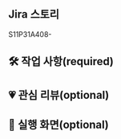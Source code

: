 ## Jira 스토리
<!-- {jira 이슈 번호} -->
S11P31A408-

## 🛠 작업 사항(required)
<!-- 무엇을 했는지 정리하세요 -->


## 💗 관심 리뷰(optional)
<!-- 관심 받고 싶은 코드가 있으면 첨부하세요 -->


## 👀 실행 화면(optional)
<!-- 선택 사항 -->
